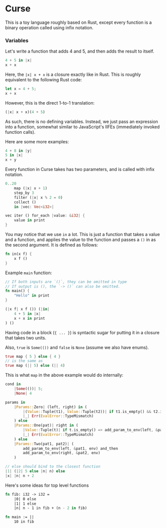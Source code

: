 # Curse

This is a toy language roughly based on Rust, except every function is a binary operation called using infix notation.

### Variables

Let's write a function that adds 4 and 5, and then adds the result to itself.

```rust
4 + 5 in |x|
x + x
```

Here, the `|x| x + x` is a closure exactly like in Rust.
This is roughly equivalent to the following Rust code:

```rust
let x = 4 + 5;
x + x
```

However, this is the direct 1-to-1 translation:

```rust
(|x| x + x)(4 + 5)
```

As such, there is no defining variables.
Instead, we just pass an expression into a function, somewhat similar to JavaScript's IIFEs (immediately invoked function calls).

Here are some more examples:
```rust
4 + 8 in |y|
5 in |x|
x + y
```

Every function in Curse takes has two parameters, and is called with infix notation.
```rust
0..20
    map (|x| x + 1)
    step_by 3
    filter (|x| x % 2 = 0)
    collect ()
    in |vec: Vec<i32>|

vec iter () for_each |value: &i32| {
    value in print
}
```

You may notice that we use `in` a lot.
This is just a function that takes a value and a function, and applies the value to the function and passes a `()` in as the second argument.
It is defined as follows:
```rust
fn in(x f) {
    x f ()
}
```

Example `main` function:
```rust
// If both inputs are `()`, they can be omitted in type
// If output is (), the `-> ()` can also be omitted.
fn main() {
    "Hello" in print
}
```

```rust
(|x f| x f ()) (|in| 
    4 + 5 in |x|
    x + x in print
) ()
```

Having code in a block (`{ ... }`) is syntactic sugar for putting it in a closure that takes two units.

Also, `true` is `Some(())` and `false` is `None` (assume we also have enums).
```rust
true map { 5 } else { 4 }
// is the same as
true map (|| 5) else (|| 4)
```

This is what `map` in the above example would do internally:
```rust
cond in
    |Some(())| 5;
    |None| 4
```

```rust
params in 
    |Params::Zero| (left, right) in (
        |(Value::Tuple(t1), Value::Tuple(t2))| if t1.is_empty() && t2.is_empty() => Ok(()) else
        |_| Err(EvalError::TypeMismatch)
    ) else
    |Params::One(pat)| right in (
        |Value::Tuple(t)| if t.is_empty() => add_param_to_env(left, &pat, env) else
        |_| Err(EvalError::TypeMismatch)
    ) else
    |Params::Two(pat1, pat2)| (
        add_param_to_env(left, &pat1, env) and_then
        add_param_to_env(right, &pat2, env)
    )
```

```rust
// else should bind to the closest function
|1| (|2| 5 else |n| n) else
|x| |n| n + 2
```

Here's some ideas for top level functions
```rust
fn fib: i32 -> i32 =
    |0| 0 else
    |1| 1 else
    |n| n - 1 in fib + (n - 2 in fib)

fn main := ||
    10 in fib


```